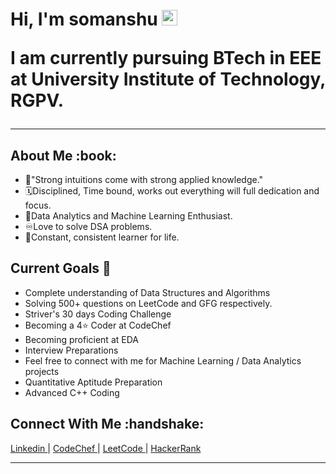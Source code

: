 <h1>Hi, I'm somanshu <img src="https://media.giphy.com/media/hvRJCLFzcasrR4ia7z/giphy.gif" width="25px">
 
I am currently pursuing BTech in EEE at University Institute of Technology, RGPV. 
</h1>
<hr>


<h2>About Me :book: </h2>

- :repeat:"Strong intuitions come with strong applied knowledge." <br>
- :spiral_calendar:Disciplined, Time bound, works out everything will full dedication and focus. <br>
- :scroll:Data Analytics and Machine Learning Enthusiast. <br>
- :infinity:Love to solve DSA problems. <br>
- :100:Constant, consistent learner for life. 


<h2> Current Goals 🔭 </h2>

- Complete understanding of Data Structures and Algorithms
- Solving 500+ questions on LeetCode and GFG respectively.
- Striver's 30 days Coding Challenge
- Becoming a 4⭐ Coder at CodeChef
- Becoming proficient at EDA 
- Interview Preparations
- Feel free to connect with me for Machine Learning / Data Analytics projects
- Quantitative Aptitude Preparation
- Advanced C++ Coding 

<h2>Connect With Me :handshake: </h2>
<p>
  <a href = https://www.linkedin.com/in/somanshu-sharma-330b851a2/> Linkedin </a> <span> | </span>
  <a href = "https://www.codechef.com/users/mospain11"> CodeChef </a> <span> | <span>
  <a href = https://leetcode.com/somanshusharma611/> LeetCode </a> <span> | <span>
  <a href = "https://hackerrank.com/mospain"> HackerRank </a>  
  
</p>
<hr>

  

